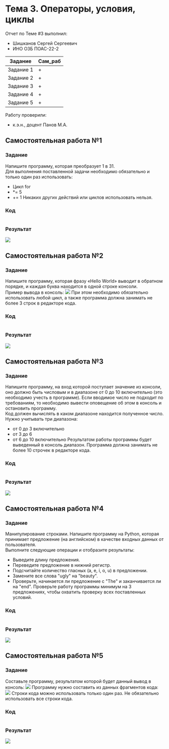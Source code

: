 # Тема 3. Операторы, условия, циклы
Отчет по Теме #3 выполнил:
- Шишканов Сергей Сергеевич
- ИНО ОЗБ ПОАС-22-2

| Задание | Сам_раб |
| ------ | ------ |
| Задание 1 | + |
| Задание 2 | + |
| Задание 3 | + |
| Задание 4 | + |
| Задание 5 | + |

Работу проверили:
- к.э.н., доцент Панов М.А.

## Самостоятельная работа №1
### Задание
Напишите программу, которая преобразует 1 в 31.\
Для выполнения поставленной задачи необходимо обязательно и только один раз использовать:
* Цикл for
* *= 5
* += 1
Никаких других действий или циклов использовать нельзя.

### Код
```python

```

### Результат
![](https://github.com/GreyKnightGK/SoftwareEngineering/blob/Тема_3/pic/Lab3_1.png)

## Самостоятельная работа №2
### Задание
Напишите программу, которая фразу «Hello World» выводит в обратном порядке, и каждая буква находится в одной строке консоли.\
Пример вывода в консоль:
![](https://github.com/GreyKnightGK/SoftwareEngineering/blob/Тема_3/pic/Task3_2.png)
При этом необходимо обязательно использовать любой цикл, а также программа должна занимать не более 3 строк в редакторе кода.

### Код
```python

```

### Результат
![](https://github.com/GreyKnightGK/SoftwareEngineering/blob/Тема_3/pic/Lab3_2.png)

## Самостоятельная работа №3
### Задание
Напишите программу, на вход которой поступает значение из консоли, оно должно быть числовым и в диапазоне от 0 до 10 включительно (это необходимо учесть в программе).
Если вводимое число не подходит по требованиям, то необходимо вывести оповещение об этом в консоль и остановить программу.\
Код должен вычислять в каком диапазоне находится полученное число. Нужно учитывать три диапазона:
* от 0 до 3 включительно
* от 3 до 6
* от 6 до 10 включительно
Результатом работы программы будет выведенный в консоль диапазон. Программа должна занимать не более 10 строчек в редакторе кода.

### Код
```python

```

### Результат
![](https://github.com/GreyKnightGK/SoftwareEngineering/blob/Тема_3/pic/Lab3_3.png)

## Самостоятельная работа №4
### Задание
Манипулирование строками. Напишите программу на Python, которая принимает предложение (на английском) в качестве входных данных от пользователя.\
Выполните следующие операции и отобразите результаты:
* Выведите длину предложения.
* Переведите предложение в нижний регистр.
* Подсчитайте количество гласных (a, e, i, o, u) в предложении.
* Замените все слова "ugly" на "beauty".
* Проверьте, начинается ли предложение с "The" и заканчивается ли на "end".
Проверьте работу программы минимум на 3 предложениях, чтобы охватить проверку всех поставленных условий.

### Код
```python

```

### Результат
![](https://github.com/GreyKnightGK/SoftwareEngineering/blob/Тема_3/pic/Lab3_4.png)

## Самостоятельная работа №5
### Задание
Составьте программу, результатом которой будет данный вывод в консоль:
![](https://github.com/GreyKnightGK/SoftwareEngineering/blob/Тема_3/pic/Task3_5_1.png)
Программу нужно составить из данных фрагментов кода:
![](https://github.com/GreyKnightGK/SoftwareEngineering/blob/Тема_3/pic/Task3_5_2.png)
Строки кода можно использовать только один раз. Не обязательно использовать все строки кода.

### Код
```python

```

### Результат
![](https://github.com/GreyKnightGK/SoftwareEngineering/blob/Тема_3/pic/Lab3_5.png)